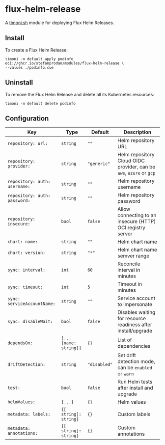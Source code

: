 # flux-helm-release

A [timoni.sh](http://timoni.sh) module for deploying Flux Helm Releases.

## Install

To create a Flux Helm Release:

```shell
timoni -n default apply podinfo oci://ghcr.io/stefanprodan/modules/flux-helm-release \
--values ./podinfo.cue
```

## Uninstall

To remove the Flux Helm Release and delete all its Kubernetes resources:

```shell
timoni -n default delete podinfo
```

## Configuration

| Key                           | Type                  | Default      | Description                                                         |
|-------------------------------|-----------------------|--------------|---------------------------------------------------------------------|
| `repository: url:`            | `string`              | `""`         | Helm repository URL                                                 |
| `repository: provider:`       | `string`              | `"generic"`  | Helm repository Cloud OIDC provider, can be `aws`, `azure` or `gcp` |
| `repository: auth: username:` | `string`              | `""`         | Helm repository username                                            |
| `repository: auth: password:` | `string`              | `""`         | Helm repository password                                            |
| `repository: insecure:`       | `bool`                | `false`      | Allow connecting to an insecure (HTTP) OCI registry server          |
| `chart: name:`                | `string`              | `""`         | Helm chart name                                                     |
| `chart: version:`             | `string`              | `"*"`        | Helm chart name semver range                                        |
| `sync: interval:`             | `int`                 | `60`         | Reconcile interval in minutes                                       |
| `sync: timeout:`              | `int`                 | `5`          | Timeout in minutes                                                  |
| `sync: serviceAccountName:`   | `string`              | `""`         | Service account to impersonate                                      |
| `sync: disableWait:`          | `bool`                | `false`      | Disables waiting for resource readiness after install/upgrade       |
| `dependsOn:`                  | `[...{name: string}]` | `{}`         | List of dependencies                                                |
| `driftDetection:`             | `string`              | `"disabled"` | Set drift detection mode, can be `enabled` or `warn`                |
| `test:`                       | `bool`                | `false`      | Run Helm tests after install and upgrade                            |
| `helmValues:`                 | `{...}`               | `{}`         | Helm values                                                         |
| `metadata: labels:`           | `{[ string]: string}` | `{}`         | Custom labels                                                       |
| `metadata: annotations:`      | `{[ string]: string}` | `{}`         | Custom annotations                                                  |
